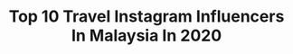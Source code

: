---
title: Top 10 Travel Instagram Influencers In Malaysia In 2020
description: >-
  Find top travel Instagram influencers in Malaysia in 2020. Most popular hashtags: #covid #photography #sudiosweden #dudukrumah.
platform: Instagram
profiles:
  - username: "a.helmiy"
    fullname: >-
      
    location: "Malaysia"
    followers: 15467
    engagement: 829
    commentsToLikes: 0.036267
    id: ck0w5h7td3muv0i19xmzsjf0d
    verified: false
    hashtags: "#dashu, #japan, #coffee, #2020yummysalad"
  - username: "rdnwan_"
    fullname: >-
      
    location: "Malaysia"
    followers: 17130
    engagement: 650
    commentsToLikes: 0.033747
    id: ck0w5h7yk3mw40i1936y3we96
    verified: false
    hashtags: "#dashu, #hairstyling, #pandemic, #foodporn"
  - username: "ohmykaylagirl_k"
    fullname: >-
      K A Y L A💋
    location: "Malaysia"
    followers: 36235
    engagement: 398
    commentsToLikes: 0.033379
    id: ck9ha754wbfqe0j781ij27o2e
    verified: false
    hashtags: "#inthistogether, #airbus, #stillfly, #style"
  - username: "amey.bakri"
    fullname: >-
      Amey Bakri
    location: "Malaysia"
    followers: 17668
    engagement: 471
    commentsToLikes: 0.036669
    id: ck136lv6h74no0i191n3svyq4
    verified: false
    hashtags: "#bali, #clubmedbali, #masjidsrisendayan, #sonya7iii"
  - username: "isabelleman2"
    fullname: >-
      Isabelle Man
    location: "Malaysia"
    followers: 9704
    engagement: 421
    commentsToLikes: 0.092717
    id: ck0tyggo2mpog0i191owr96k3
    verified: false
    hashtags: "#video, #morning, #luck, #sweating"
  - username: "hernandotaniko"
    fullname: >-
      
    location: "Malaysia"
    followers: 61522
    engagement: 387
    commentsToLikes: 0.019691
    id: ck5hk18ckhlzy0i11en2q478l
    verified: false
    hashtags: "#stepup2, #hotguys, #videoediting, #chestday"
  - username: "kayeepo"
    fullname: >-
      譚嘉儀 𝒦𝒶𝓎𝑒𝑒 𝒯𝒶𝓂
    location: "Malaysia"
    followers: 127950
    engagement: 323
    commentsToLikes: 0.018581
    id: ck5c5ipe33jpk0i1117y74mln
    verified: true
    hashtags: "#loving, #selflove, #rememberwhoyouare, #13"
  - username: "mingliang96"
    fullname: >-
      mingliang96
    location: "Malaysia"
    followers: 11726
    engagement: 876
    commentsToLikes: 0.024851
    id: ck6uc33s7d7xi0j713epovty6
    verified: false
    hashtags: "#instaxminiliplay, #stayhome, #juststayhome, #myharuharu"
  - username: "zoe_aw"
    fullname: >-
      Zoe Aw淑怡
    location: "Malaysia"
    followers: 22624
    engagement: 539
    commentsToLikes: 0.022703
    id: ckap50a5z9lz60i78pcgymlkj
    verified: false
    hashtags: "#skincaretips, #asianbeauty, #pillowchallenge, #corona"
  - username: "dianaohy"
    fullname: >-
      𝔻𝕀𝔸ℕ𝔸 | 𝐭𝐫𝐚𝐯𝐞𝐥 & 𝐟𝐚𝐬𝐡𝐢𝐨𝐧 🌼
    location: "Malaysia"
    followers: 39639
    engagement: 230
    commentsToLikes: 0.028566
    id: ck5q811fq3zbd0i11p1y7ld5k
    verified: false
    hashtags: "#youthbeautyhealth, #dohyinfayth, #ntuc, #quarantine"
---